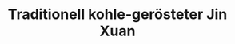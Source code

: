 ---
title: Traditionell kohle-gerösteter Jin Xuan
type: Oolong
harvest: April 2019
harvest-style: handgepflückt
elevation: 1200m
terroir: Baguashan
cultivar: Qing Xin
oxidation: medium
roasting-level: medium
roasting-method: traditionelle Holzkohleröstung

shop: Taiwan Tea Crafts
shop_url: https://www.taiwanteacrafts.com/product/high-mountain-charcoal-pit-fired-oolong-tea
orders: [ ttc1 ]
key: 5
---